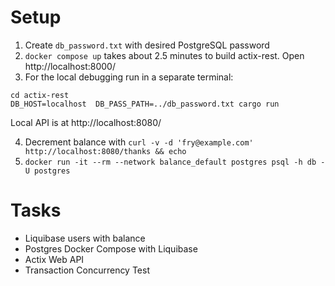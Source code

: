 # Setup
1. Create `db_password.txt` with desired PostgreSQL password
2. `docker compose up` takes about 2.5 minutes to build actix-rest. Open http://localhost:8000/
3. For the local debugging run in a separate terminal:
```
cd actix-rest
DB_HOST=localhost  DB_PASS_PATH=../db_password.txt cargo run
```
Local API is at http://localhost:8080/

4. Decrement balance with `curl -v -d 'fry@example.com' http://localhost:8080/thanks && echo`
5. `docker run -it --rm --network balance_default postgres psql -h db -U postgres`

# Tasks
* Liquibase users with balance
* Postgres Docker Compose with Liquibase
* Actix Web API
* Transaction Concurrency Test

